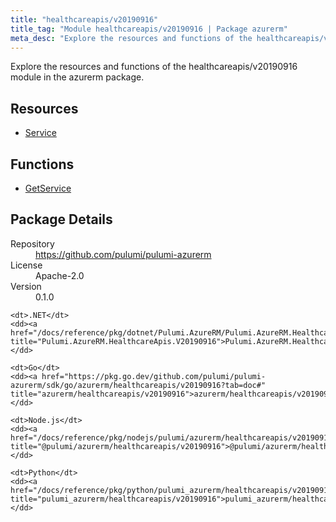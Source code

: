 ```yaml
---
title: "healthcareapis/v20190916"
title_tag: "Module healthcareapis/v20190916 | Package azurerm"
meta_desc: "Explore the resources and functions of the healthcareapis/v20190916 module in the azurerm package."
---
```


<!-- WARNING: this file was generated by Pulumi Docs Generator. -->
<!-- Do not edit by hand unless you're certain you know what you are doing! -->

Explore the resources and functions of the healthcareapis/v20190916 module in the azurerm package.

<h2 id="resources">Resources</h2>
<ul class="api">
    <li><a href="service" title="Service"><span class="symbol resource"></span>Service</a></li>
</ul>

<h2 id="functions">Functions</h2>
<ul class="api">
    <li><a href="getservice" title="GetService"><span class="symbol function"></span>GetService</a></li>
</ul>

<h2 id="package-details">Package Details</h2>
<dl class="package-details">
	<dt>Repository</dt>
	<dd><a href="https://github.com/pulumi/pulumi-azurerm">https://github.com/pulumi/pulumi-azurerm</a></dd>
	<dt>License</dt>
	<dd>Apache-2.0</dd>
	<dt>Version</dt>
	<dd>0.1.0</dd>
</dl>



<dl class="tabular">

    <dt>.NET</dt>
    <dd><a href="/docs/reference/pkg/dotnet/Pulumi.AzureRM/Pulumi.AzureRM.HealthcareApis.V20190916.html" title="Pulumi.AzureRM.HealthcareApis.V20190916">Pulumi.AzureRM.HealthcareApis.V20190916</a></dd>

    <dt>Go</dt>
    <dd><a href="https://pkg.go.dev/github.com/pulumi/pulumi-azurerm/sdk/go/azurerm/healthcareapis/v20190916?tab=doc#" title="azurerm/healthcareapis/v20190916">azurerm/healthcareapis/v20190916</a></dd>

    <dt>Node.js</dt>
    <dd><a href="/docs/reference/pkg/nodejs/pulumi/azurerm/healthcareapis/v20190916/#" title="@pulumi/azurerm/healthcareapis/v20190916">@pulumi/azurerm/healthcareapis/v20190916</a></dd>

    <dt>Python</dt>
    <dd><a href="/docs/reference/pkg/python/pulumi_azurerm/healthcareapis/v20190916" title="pulumi_azurerm/healthcareapis/v20190916">pulumi_azurerm/healthcareapis/v20190916</a></dd>

</dl>

